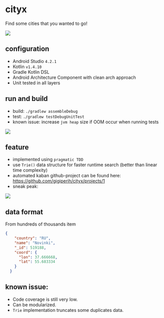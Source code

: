 # cityx
Find some cities that you wanted to go!

![](https://www.programcreek.com/wp-content/uploads/2014/05/implement-trie-prefix-tree.png)

## configuration
- Android Studio `4.2.1`
- Kotlin `v1.4.10`
- Gradle Kotlin DSL
- Android Architecture Component with clean arch approach
- Unit tested in all layers

## run and build
- build: `./gradlew assembleDebug`
- test: `./gradlew testDebugUnitTest`
- known issue: increase `jvm heap` size if OOM occur when running tests

![](https://i.ibb.co/9q4b0Fj/Screen-Shot-2021-07-05-at-21-21-03.png)

## feature
- implemented using `pragmatic TDD`
- use `Trie()` data structure for faster runtime search (better than linear time complexity)
- automated kaban github-project can be found here: https://github.com/gigiperih/cityx/projects/1
- sneak peak:

![](https://i.ibb.co/D5Vsmvx/20210705-213407.gif)


## data format

From hundreds of thousands item
```json
{
    "country": "RU",
    "name": "Novinki",
    "_id": 519188,
    "coord": {
      "lon": 37.666668,
      "lat": 55.683334
    }
  }
```

## known issue:
- Code coverage is still very low.
- Can be modularized.
- `Trie` implementation truncates some duplicates data.


